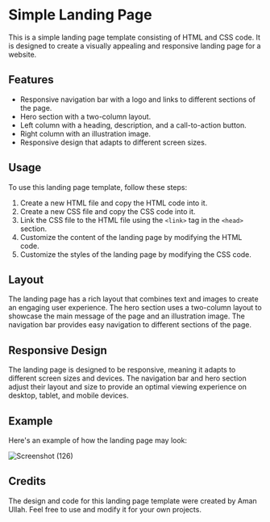 # Simple Landing Page

This is a simple landing page template consisting of HTML and CSS code. It is designed to create a visually appealing and responsive landing page for a website.

## Features

- Responsive navigation bar with a logo and links to different sections of the page.
- Hero section with a two-column layout.
- Left column with a heading, description, and a call-to-action button.
- Right column with an illustration image.
- Responsive design that adapts to different screen sizes.

## Usage

To use this landing page template, follow these steps:

1. Create a new HTML file and copy the HTML code into it.
2. Create a new CSS file and copy the CSS code into it.
3. Link the CSS file to the HTML file using the `<link>` tag in the `<head>` section.
4. Customize the content of the landing page by modifying the HTML code.
5. Customize the styles of the landing page by modifying the CSS code.

## Layout

The landing page has a rich layout that combines text and images to create an engaging user experience. The hero section uses a two-column layout to showcase the main message of the page and an illustration image. The navigation bar provides easy navigation to different sections of the page.

## Responsive Design

The landing page is designed to be responsive, meaning it adapts to different screen sizes and devices. The navigation bar and hero section adjust their layout and size to provide an optimal viewing experience on desktop, tablet, and mobile devices.

## Example

Here's an example of how the landing page may look:

![Screenshot (126)](https://github.com/theamaan/html_css_10min_homePage/assets/90848726/e1c42170-7ca2-4739-927b-4ae948629a89)

## Credits

The design and code for this landing page template were created by Aman Ullah. Feel free to use and modify it for your own projects.
